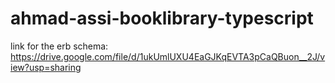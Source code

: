 # ahmad-assi-booklibrary-typescript
link for the erb schema:
https://drive.google.com/file/d/1ukUmlUXU4EaGJKqEVTA3pCaQBuon__2J/view?usp=sharing
